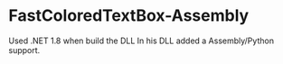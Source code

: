 # FastColoredTextBox-Assembly

Used .NET 1.8 when build the DLL
In his DLL added a Assembly/Python support.
